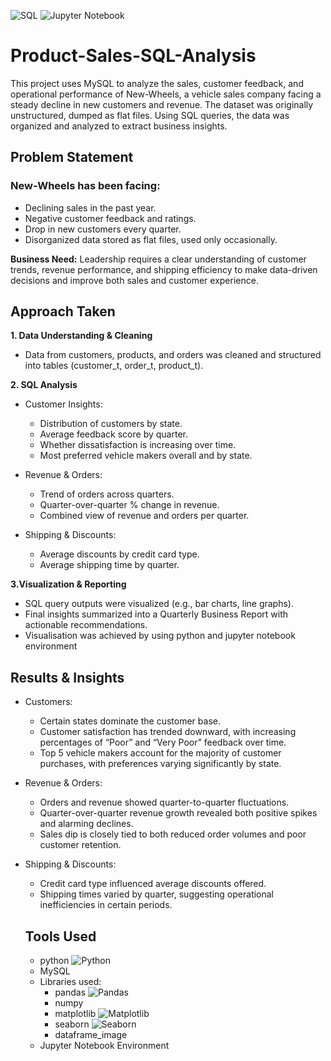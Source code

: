 ![SQL](https://img.shields.io/badge/Language-SQL-blue?logo=mysql&logoColor=white)
![Jupyter Notebook](https://img.shields.io/badge/Language-Jupyter%20Notebook-orange?logo=jupyter&logoColor=white)


# Product-Sales-SQL-Analysis
This project uses MySQL to analyze the sales, customer feedback, and operational performance of New-Wheels, a vehicle sales company facing a steady decline in new customers and revenue. The dataset was originally unstructured, dumped as flat files. Using SQL queries, the data was organized and analyzed to extract business insights.

## Problem Statement ##

### New-Wheels has been facing: ###
 - Declining sales in the past year.
 - Negative customer feedback and ratings.
 - Drop in new customers every quarter.
 - Disorganized data stored as flat files, used only occasionally.

**Business Need:**
Leadership requires a clear understanding of customer trends, revenue performance, and shipping efficiency to make data-driven decisions and improve both sales and customer experience.

## Approach Taken ##

**1. Data Understanding & Cleaning**
 - Data from customers, products, and orders was cleaned and structured into tables (customer_t, order_t, product_t).

**2. SQL Analysis**
 - Customer Insights:
   - Distribution of customers by state.
   - Average feedback score by quarter.
   - Whether dissatisfaction is increasing over time.
   - Most preferred vehicle makers overall and by state.

 - Revenue & Orders:
   - Trend of orders across quarters.
   - Quarter-over-quarter % change in revenue.
   - Combined view of revenue and orders per quarter.

 - Shipping & Discounts:
   - Average discounts by credit card type.
   - Average shipping time by quarter.

**3.Visualization & Reporting**
 - SQL query outputs were visualized (e.g., bar charts, line graphs).
 - Final insights summarized into a Quarterly Business Report with actionable recommendations.
 - Visualisation was achieved by using python and jupyter notebook environment 

## Results & Insights ##
 - Customers:
   - Certain states dominate the customer base.
   - Customer satisfaction has trended downward, with increasing percentages of “Poor” and “Very Poor” feedback over time.
   - Top 5 vehicle makers account for the majority of customer purchases, with preferences varying significantly by state.

 - Revenue & Orders:
   - Orders and revenue showed quarter-to-quarter fluctuations.
   - Quarter-over-quarter revenue growth revealed both positive spikes and alarming declines.
   - Sales dip is closely tied to both reduced order volumes and poor customer retention.

 - Shipping & Discounts:
   - Credit card type influenced average discounts offered.
   - Shipping times varied by quarter, suggesting operational inefficiencies in certain periods.
  
   ## Tools Used ##
    - python ![Python](https://img.shields.io/badge/Language-Python-3776AB?logo=python&logoColor=white)
    - MySQL
    - Libraries used:
       - pandas ![Pandas](https://img.shields.io/badge/Library-Pandas-150458?logo=pandas&logoColor=white)
       - numpy
       - matplotlib ![Matplotlib](https://img.shields.io/badge/Library-Matplotlib-11557c?logo=plotly&logoColor=white)
       - seaborn ![Seaborn](https://img.shields.io/badge/Library-Seaborn-76B900?logo=python&logoColor=white)
       - dataframe_image
     - Jupyter Notebook Environment 
